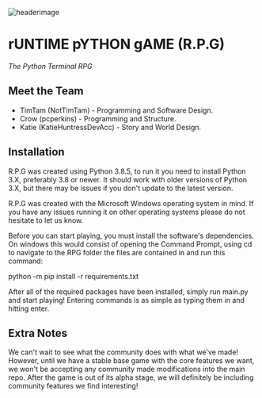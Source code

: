 ![headerimage](https://media.discordapp.net/attachments/740253878066479105/741411105934540840/zargarinverted.png)

# rUNTIME pYTHON gAME (R.P.G)
*The Python Terminal RPG*

## Meet the Team
* TimTam (NotTimTam) - Programming and Software Design.
* Crow (pcperkins) - Programming and Structure.
* Katie (KatieHuntressDevAcc) - Story and World Design.

## Installation
R.P.G was created using Python 3.8.5, to run it you need to install Python 3.X, preferably 3.8 or newer. It should work with older versions of Python 3.X, but there may be issues if you don't update to the latest version.

R.P.G was created with the Microsoft Windows operating system in mind. If you have any issues running it on other operating systems please do not hesitate to let us know.

Before you can start playing, you must install the software's dependencies. On windows this would consist of opening the Command Prompt, using cd to navigate to the RPG folder the files are contained in and run this command:

python -m pip install -r requirements.txt

After all of the required packages have been installed, simply run main.py and start playing! Entering commands is as simple as typing them in and hitting enter.

## Extra Notes
We can't wait to see what the community does with what we've made! However, until we have a stable base game with the core features we want, we won't be accepting any community made modifications into the main repo. After the game is out of its alpha stage, we will definitely be including community features we find interesting!